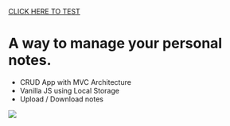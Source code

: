[CLICK HERE TO TEST](https://dslbit.github.io/reMemorari/)

# A way to manage your personal notes.

* CRUD App with MVC Architecture
* Vanilla JS using Local Storage
* Upload / Download notes

![](https://github.com/dslbit/reMemorari/blob/master/demo_v1.gif)
